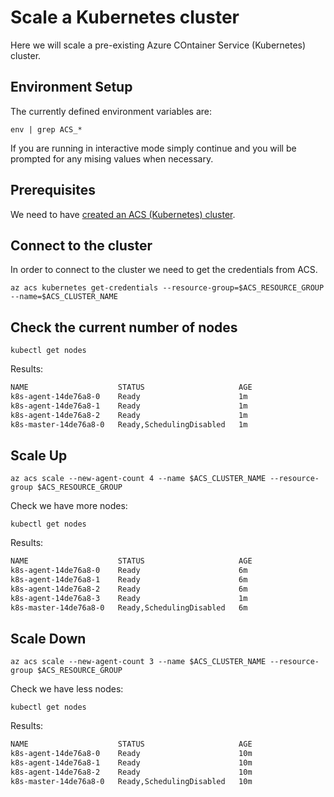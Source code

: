 # Scale a Kubernetes cluster

Here we will scale a pre-existing Azure COntainer Service (Kubernetes)
cluster.

## Environment Setup

The currently defined environment variables are:

```
env | grep ACS_*
```

If you are running in interactive mode simply continue and you will be
prompted for any mising values when necessary.


## Prerequisites

We need to have [created an ACS (Kubernetes) cluster](https://raw.githubusercontent.com/Azure/acs-demos/master/kubernetes/create_cluster/script.md).

## Connect to the cluster

In order to connect to the cluster we need to get the credentials from
ACS.

```
az acs kubernetes get-credentials --resource-group=$ACS_RESOURCE_GROUP --name=$ACS_CLUSTER_NAME
```

## Check the current number of nodes

```
kubectl get nodes
```

Results:

```expected_similarity=0.4
NAME                    STATUS                     AGE
k8s-agent-14de76a8-0    Ready                      1m
k8s-agent-14de76a8-1    Ready                      1m
k8s-agent-14de76a8-2    Ready                      1m
k8s-master-14de76a8-0   Ready,SchedulingDisabled   1m
```

## Scale Up

```
az acs scale --new-agent-count 4 --name $ACS_CLUSTER_NAME --resource-group $ACS_RESOURCE_GROUP
```

Check we have more nodes:

```
kubectl get nodes
```

Results:

```expected_similarity=0.4
NAME                    STATUS                     AGE
k8s-agent-14de76a8-0    Ready                      6m
k8s-agent-14de76a8-1    Ready                      6m
k8s-agent-14de76a8-2    Ready                      6m
k8s-agent-14de76a8-3    Ready                      1m
k8s-master-14de76a8-0   Ready,SchedulingDisabled   6m
```


## Scale Down

```
az acs scale --new-agent-count 3 --name $ACS_CLUSTER_NAME --resource-group $ACS_RESOURCE_GROUP
```

Check we have less nodes:

```
kubectl get nodes
```

Results:

```expected_similarity=0.4
NAME                    STATUS                     AGE
k8s-agent-14de76a8-0    Ready                      10m
k8s-agent-14de76a8-1    Ready                      10m
k8s-agent-14de76a8-2    Ready                      10m
k8s-master-14de76a8-0   Ready,SchedulingDisabled   10m
```


